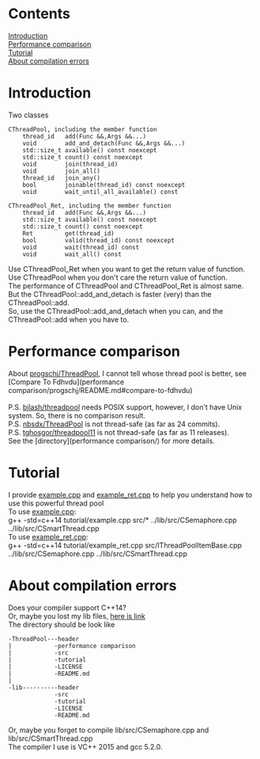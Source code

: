 # Contents
[Introduction](https://github.com/Fdhvdu/ThreadPool/blob/master/README.md#introduction)<br>
[Performance comparison](https://github.com/Fdhvdu/ThreadPool/blob/master/README.md#performance-comparison)<br>
[Tutorial](https://github.com/Fdhvdu/ThreadPool/blob/master/README.md#tutorial)<br>
[About compilation errors](https://github.com/Fdhvdu/ThreadPool/blob/master/README.md#about-compilation-errors)<br>
# Introduction
Two classes

	CThreadPool, including the member function
		thread_id	add(Func &&,Args &&...)
		void		add_and_detach(Func &&,Args &&...)
		std::size_t	available() const noexcept
		std::size_t	count() const noexcept
		void		join(thread_id)
		void		join_all()
		thread_id	join_any()
		bool		joinable(thread_id) const noexcept
		void 		wait_until_all_available() const
		
	CThreadPool_Ret, including the member function
		thread_id	add(Func &&,Args &&...)
		std::size_t	available() const noexcept
		std::size_t	count() const noexcept
		Ret			get(thread_id)
		bool		valid(thread_id) const noexcept
		void		wait(thread_id) const
		void 		wait_all() const
Use CThreadPool_Ret when you want to get the return value of function.<br>
Use CThreadPool when you don't care the return value of function.<br>
The performance of CThreadPool and CThreadPool_Ret is almost same.<br>
But the CThreadPool::add_and_detach is faster (very) than the CThreadPool::add.<br>
So, use the CThreadPool::add_and_detach when you can, and the CThreadPool::add when you have to.
# Performance comparison
About [progschj/ThreadPool](https://github.com/progschj/ThreadPool), I cannot tell whose thread pool is better, see [Compare To Fdhvdu](performance comparison/progschj/README.md#compare-to-fdhvdu)<br><br>
P.S. [bilash/threadpool](https://github.com/bilash/threadpool) needs POSIX support, however, I don't have Unix system. So, there is no comparison result.<br>
P.S. [nbsdx/ThreadPool](https://github.com/nbsdx/ThreadPool) is not thread-safe (as far as 24 commits).<br>
P.S. [tghosgor/threadpool11](https://github.com/tghosgor/threadpool11) is not thread-safe (as far as 11 releases).<br>
See the [directory](performance comparison/) for more details.
# Tutorial
I provide [example.cpp](tutorial/example.cpp) and [example_ret.cpp](tutorial/example_ret.cpp) to help you understand how to use this powerful thread pool<br>
To use [example.cpp](tutorial/example.cpp):<br>
g++ -std=c++14 tutorial/example.cpp src/* ../lib/src/CSemaphore.cpp ../lib/src/CSmartThread.cpp<br>
To use [example_ret.cpp](tutorial/example_ret.cpp):<br>
g++ -std=c++14 tutorial/example_ret.cpp src/IThreadPoolItemBase.cpp ../lib/src/CSemaphore.cpp ../lib/src/CSmartThread.cpp
# About compilation errors
Does your compiler support C++14?<br>
Or, maybe you lost my lib files, [here is link](https://github.com/Fdhvdu/lib)<br>
The directory should be look like

	-ThreadPool---header
	|            -performance comparison
	|            -src
	|            -tutorial
	|            -LICENSE
	|            -README.md
	|
	-lib----------header
	             -src
	             -tutorial
	             -LICENSE
	             -README.md
Or, maybe you forget to compile lib/src/CSemaphore.cpp and lib/src/CSmartThread.cpp<br>
The compiler I use is VC++ 2015 and gcc 5.2.0.
